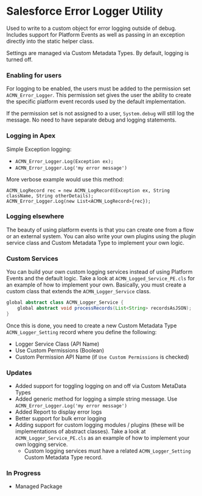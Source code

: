 # Salesforce Error Logger Utility

Used to write to a custom object for error logging outside of debug.  
Includes support for Platform Events as well as passing in an exception directly into the static helper class.

Settings are managed via Custom Metadata Types.  By default, logging is turned off.

### Enabling for users
For logging to be enabled, the users must be added to the permission set `ACMN_Error_Logger`.  This permission set gives the user the ability to create the specific platform event records used by the default implementation.

If the permission set is not assigned to a user, `System.debug` will still log the message.  No need to have separate debug and logging statements.

### Logging in Apex
Simple Exception logging:
* `ACMN_Error_Logger.Log(Exception ex);`
* `ACMN_Error_Logger.Log('my error message')`

More verbose example would use this method:

```
ACMN_LogRecord rec = new ACMN_LogRecord(Exception ex, String className, String otherDetails);
ACMN_Error_Logger.Log(new List<ACMN_LogRecord>{rec});
```

### Logging elsewhere
The beauty of using platform events is that you can create one from a flow or an external system.  You can also write your own plugins using the plugin service class and Custom Metadata Type to implement your own logic.

### Custom Services
You can build your own custom logging services instead of using Platform Events and the default logic.  Take a look at `ACMN_Logged_Service_PE.cls` for an example of how to implement your own.  Basically, you must create a custom class that extends the `ACMN_Logger_Service` class.

```java
global abstract class ACMN_Logger_Service {
    global abstract void processRecords(List<String> recordsAsJSON);
}
```

Once this is done, you need to create a new Custom Metadata Type `ACMN_Logger_Setting` record where you define the following:

* Logger Service Class (API Name)
* Use Custom Permissions (Boolean)
* Custom Permission API Name (if `Use Custom Permissions` is checked)

### Updates

* Added support for toggling logging on and off via Custom MetaData Types
* Added generic method for logging a simple string message.  Use `ACMN_Error_Logger.Log('my error message')`
* Added Report to display error logs
* Better support for bulk error logging
* Adding support for custom logging modules / plugins (these will be implementations of abstract classes).  Take a look at `ACMN_Logger_Service_PE.cls` as an example of how to implement your own logging service.
  * Custom logging services must have a related `ACMN_Logger_Setting` Custom Metadata Type record.

### In Progress
* Managed Package

